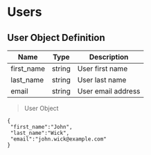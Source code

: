 # Users

## User Object Definition

| Name       | Type   | Description        |
|------------|--------|--------------------|
| first_name | string | User first name    |
| last_name  | string | User last name     |
| email      | string | User email address |

> User Object

```shell
{
 "first_name":"John",
 "last_name":"Wick",
 "email":"john.wick@example.com"
}
```
